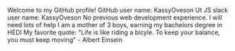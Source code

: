 Welcome to my GitHub profile!
GitHub user name: KassyOveson
Ut JS slack user name: KassyOveson
No previous web development experience. I will need lots of help
I am a mother of 3 boys, earning my bachelors degree in HEDI
My favorite quote: "Life is like riding a bicyle. To keep your balance, you must keep moving" - Albert Einsein
